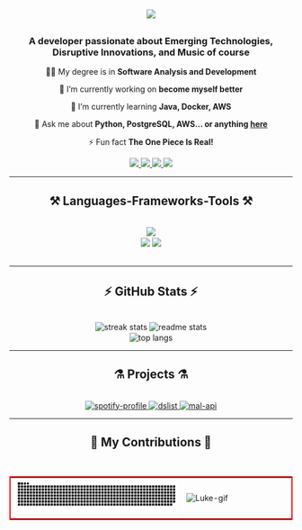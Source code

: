 <!--<img align="right" src="https://visitor-badge.laobi.icu/badge?page_id=luk3mn.luk3mn"/>-->

<h1 align="center">
    <img src="https://readme-typing-svg.herokuapp.com/?font=Righteous&size=35&center=true&vCenter=true&width=500&height=70&duration=5000&lines=Hey+Everyone!!+👋🎧🎸;+I'm+Lucas+Renan!;" />
    <!--<img width="160" align="right" src="https://raw.githubusercontent.com/luk3mn/luk3mn/main/soft.png">-->
</h1>

<h3 align="center">A developer passionate about Emerging Technologies, Disruptive Innovations, and Music of course</h3>

<div align="center">
 
👨‍🎓 My degree is in **Software Analysis and Development**

🔭 I’m currently working on **become myself better**
 
🌱 I’m currently learning **Java, Docker, AWS**

💬 Ask me about **Python, PostgreSQL, AWS... or anything [here](https://github.com/luk3mn/luk3mn/issues)**

⚡ Fun fact **The One Piece Is Real!**

 </div>

<!-- ## ***How to reach me*** -->
 <div align="center"> 
  <a href="mailto:lucasnunes2030@gmail.com", target="_blank">
    <img src="https://img.shields.io/badge/-Gmail-%23333?style=for-the-badge&logo=gmail&logoColor=white" />
  </a>
  <a href="https://www.linkedin.com/in/lucasmaues/" target="_blank">
    <img src="https://img.shields.io/badge/-LinkedIn-%230077B5?style=for-the-badge&logo=linkedin&logoColor=white" target="_blank" />
  </a>
  <a href="https://lucasmaues.vercel.app/" target="_blank">
     <img src="https://img.shields.io/badge/Portfolio-000000?style=for-the-badge&logo=vercel&logoColor=white" target="_blank" /> <!-- sqlite, safari, google-chrome are other good icon options -->
  </a>
  <a href="https://discord.com" target="_blank">
     <img src="https://img.shields.io/badge/-luke.mn-5865f2?style=for-the-badge&logo=discord&logoColor=white" target="_blank" />
  </a>
</div>

<hr/>

<h2 align="center">⚒️ Languages-Frameworks-Tools ⚒️</h2>
<br/>
<div align="center">
    <img src="https://skillicons.dev/icons?i=python,java,spring,flask,django,postgresql,mysql,aws,docker,php,mongodb,sqlite" /></br>
    <img src="https://skillicons.dev/icons?i=vscode,linux,github,terraform,git,idea,maven,netlify" />
    <img src="https://skillicons.dev/icons?i=angular,react,html,css,javascript,typescript" /></br>
    </br>
</div>

<hr/>

<h2 align="center">⚡ GitHub Stats ⚡</h2>
<br>
<div align=center>
  <img width=390 src="https://github-readme-streak-stats-salesp07.vercel.app/?user=luk3mn&count_private=true&theme=react&border_radius=10" alt="streak stats"/>
  <img width=390 src="https://github-readme-stats-salesp07.vercel.app/api?username=luk3mn&count_private=true&show_icons=true&theme=react&rank_icon=github&border_radius=10" alt="readme stats" />
  <br/>
  <img width=325 align="center" src="https://github-readme-stats-salesp07.vercel.app/api/top-langs/?username=luk3mn&hide=HTML&langs_count=8&layout=compact&theme=react&border_radius=10&size_weight=0.5&count_weight=0.5&exclude_repo=github-readme-stats" alt="top langs" />
</div>

<hr/>

<h2 align="center">⚗️ Projects ⚗️</h2>
<br>
<div align=center>
    <a href="https://github.com/luk3mn/spotify-profile">
      <img width=390 src="https://github-readme-stats.vercel.app/api/pin/?username=luk3mn&repo=spotify-profile&cache_seconds=86400&theme=react" alt="spotify-profile"/>
    </a>
     <a href="https://github.com/luk3mn/dslist">
        <img width=390 src="https://github-readme-stats.vercel.app/api/pin/?username=luk3mn&repo=dslist&cache_seconds=86400&theme=react" alt="dslist" />
     </a> 
     <a href="https://github.com/luk3mn/mal-api">
        <img width=390 src="https://github-readme-stats.vercel.app/api/pin/?username=luk3mn&repo=mal-api&cache_seconds=86400&theme=react" alt="mal-api" />
     </a>
    <!--<a href="https://github.com/luk3mn/certification_nlw">
        <img width=390 src="https://github-readme-stats.vercel.app/api/pin/?username=luk3mn&repo=certification_nlw&cache_seconds=86400&theme=react" alt="certification_nlw" />
     </a>-->
</div>

<hr/>

<!--<div style="display: inline-block;"><br>
  <img height="150px" align="right" alt="Luke-gif" src="https://i.pinimg.com/originals/cd/04/41/cd0441768e32f23aae339623f81dcec9.gif"> 
</div>-->

<div align="center"">
  <h2>🐍 My Contributions 🐍</h2>
  <br>
    <table style="border: 2px solid red;">
        <tr>
            <td>
                <img alt="snake eating my contributions" src="https://raw.githubusercontent.com/luk3mn/luk3mn/output/github-contribution-grid-snake.svg" />
            </td>
            <td>
                <!--<img width="180" align="right" alt="Luke-gif" src="https://i.pinimg.com/originals/cd/04/41/cd0441768e32f23aae339623f81dcec9.gif" />--> 
                <img width="180" align="right" alt="Luke-gif" src="https://media.tenor.com/G0dP5NM52YwAAAAC/roof-piece-luffy.gif" />
            </td>
        </tr>
    </table>
    <!--<div>
        <img width="750" alt="snake eating my contributions" src="https://raw.githubusercontent.com/luk3mn/luk3mn/output/github-contribution-grid-snake.svg" />
        <img width="210" align="right" alt="Luke-gif" src="https://i.pinimg.com/originals/cd/04/41/cd0441768e32f23aae339623f81dcec9.gif" /> 
    </div>-->
  
  <br/><br/><br/>
</div>

<!--![Snake animation](https://github.com/luk3mn/luk3mn/blob/output/github-contribution-grid-snake.svg)-->
